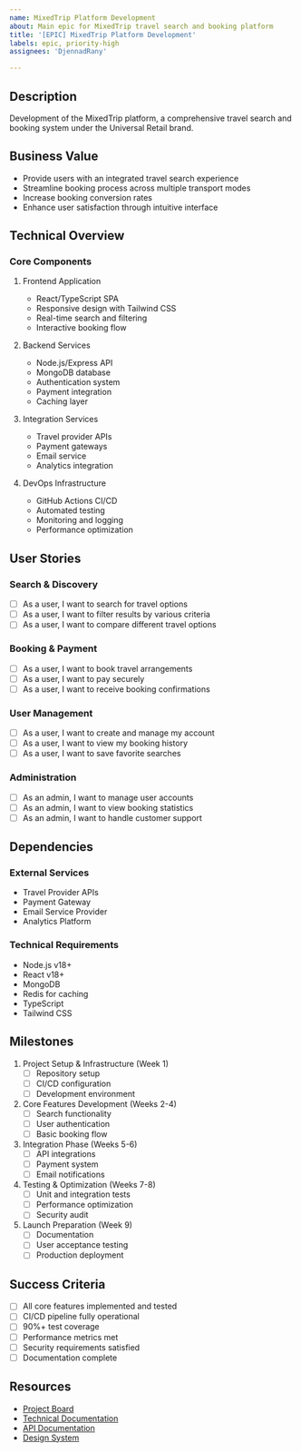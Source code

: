 ```yaml
---
name: MixedTrip Platform Development
about: Main epic for MixedTrip travel search and booking platform
title: '[EPIC] MixedTrip Platform Development'
labels: epic, priority-high
assignees: 'DjennadRany'

---
```


## Description
Development of the MixedTrip platform, a comprehensive travel search and booking system under the Universal Retail brand.

## Business Value
- Provide users with an integrated travel search experience
- Streamline booking process across multiple transport modes
- Increase booking conversion rates
- Enhance user satisfaction through intuitive interface

## Technical Overview
### Core Components
1. Frontend Application
   - React/TypeScript SPA
   - Responsive design with Tailwind CSS
   - Real-time search and filtering
   - Interactive booking flow

2. Backend Services
   - Node.js/Express API
   - MongoDB database
   - Authentication system
   - Payment integration
   - Caching layer

3. Integration Services
   - Travel provider APIs
   - Payment gateways
   - Email service
   - Analytics integration

4. DevOps Infrastructure
   - GitHub Actions CI/CD
   - Automated testing
   - Monitoring and logging
   - Performance optimization

## User Stories
### Search & Discovery
- [ ] As a user, I want to search for travel options
- [ ] As a user, I want to filter results by various criteria
- [ ] As a user, I want to compare different travel options

### Booking & Payment
- [ ] As a user, I want to book travel arrangements
- [ ] As a user, I want to pay securely
- [ ] As a user, I want to receive booking confirmations

### User Management
- [ ] As a user, I want to create and manage my account
- [ ] As a user, I want to view my booking history
- [ ] As a user, I want to save favorite searches

### Administration
- [ ] As an admin, I want to manage user accounts
- [ ] As an admin, I want to view booking statistics
- [ ] As an admin, I want to handle customer support

## Dependencies
### External Services
- Travel Provider APIs
- Payment Gateway
- Email Service Provider
- Analytics Platform

### Technical Requirements
- Node.js v18+
- React v18+
- MongoDB
- Redis for caching
- TypeScript
- Tailwind CSS

## Milestones
1. Project Setup & Infrastructure (Week 1)
   - [ ] Repository setup
   - [ ] CI/CD configuration
   - [ ] Development environment

2. Core Features Development (Weeks 2-4)
   - [ ] Search functionality
   - [ ] User authentication
   - [ ] Basic booking flow

3. Integration Phase (Weeks 5-6)
   - [ ] API integrations
   - [ ] Payment system
   - [ ] Email notifications

4. Testing & Optimization (Weeks 7-8)
   - [ ] Unit and integration tests
   - [ ] Performance optimization
   - [ ] Security audit

5. Launch Preparation (Week 9)
   - [ ] Documentation
   - [ ] User acceptance testing
   - [ ] Production deployment

## Success Criteria
- [ ] All core features implemented and tested
- [ ] CI/CD pipeline fully operational
- [ ] 90%+ test coverage
- [ ] Performance metrics met
- [ ] Security requirements satisfied
- [ ] Documentation complete

## Resources
- [Project Board](https://github.com/DjennadRany/MixedTrip_MotorSearch/projects)
- [Technical Documentation](./docs)
- [API Documentation](./api/docs)
- [Design System](./docs/design-system) 
